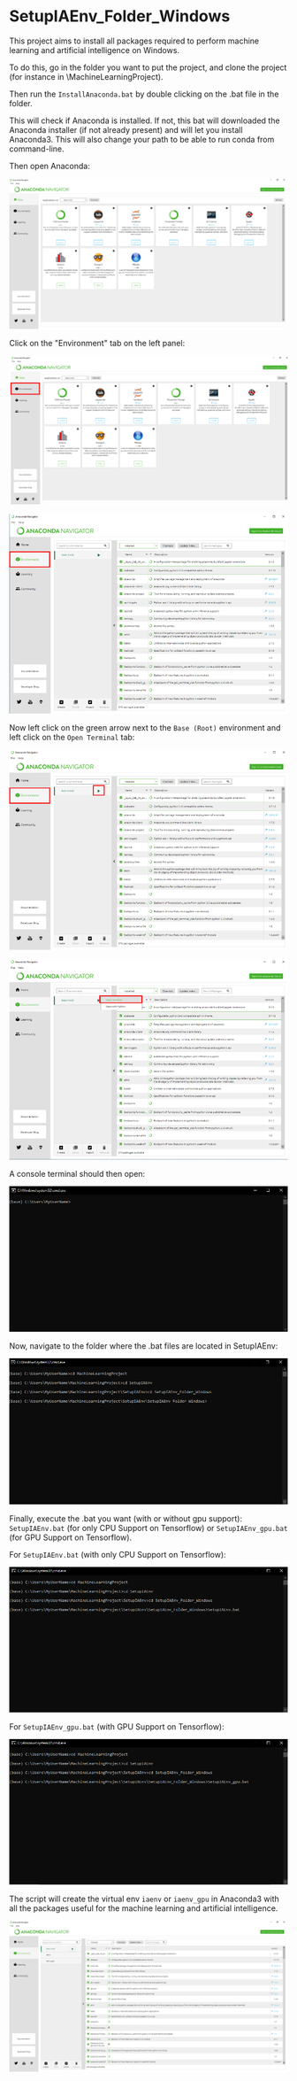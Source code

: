 # SetupIAEnv_Folder_Windows

This project aims to install all packages required to perform machine learning and artificial intelligence on Windows.

To do this, go in the folder you want to put the project, and clone the project (for instance in \MachineLearningProject).

Then run the `InstallAnaconda.bat` by double clicking on the .bat file in the folder. 

This will check if Anaconda is installed. If not, this bat will downloaded the Anaconda installer (if not already present) and will let you install Anaconda3. This will also change your path to be able to run conda from command-line.

Then open Anaconda:

![alt text](https://github.com/alexandreauda/SetupIAEnv/blob/master/SetupIAEnv_Folder_Windows/ImageForReadme/ImageForReadme_1.png)

Click on the "Environment" tab on the left panel:

![alt text](https://github.com/alexandreauda/SetupIAEnv/blob/master/SetupIAEnv_Folder_Windows/ImageForReadme/ImageForReadme_2.PNG)

![alt text](https://github.com/alexandreauda/SetupIAEnv/blob/master/SetupIAEnv_Folder_Windows/ImageForReadme/ImageForReadme_3.PNG)

Now left click on the green arrow next to the `Base (Root)` environment and left click on the `Open Terminal` tab:

![alt text](https://github.com/alexandreauda/SetupIAEnv/blob/master/SetupIAEnv_Folder_Windows/ImageForReadme/ImageForReadme_4.PNG)

![alt text](https://github.com/alexandreauda/SetupIAEnv/blob/master/SetupIAEnv_Folder_Windows/ImageForReadme/ImageForReadme_5.PNG)

A console terminal should then open:

![alt text](https://github.com/alexandreauda/SetupIAEnv/blob/master/SetupIAEnv_Folder_Windows/ImageForReadme/ImageForReadme_6.png)

Now, navigate to the folder where the .bat files are located in SetupIAEnv:

![alt text](https://github.com/alexandreauda/SetupIAEnv/blob/master/SetupIAEnv_Folder_Windows/ImageForReadme/ImageForReadme_7.png)

Finally, execute the .bat you want (with or without gpu support): `SetupIAEnv.bat` (for only CPU Support on Tensorflow) or `SetupIAEnv_gpu.bat` (for GPU Support on Tensorflow).

For `SetupIAEnv.bat` (with only CPU Support on Tensorflow):

![alt text](https://github.com/alexandreauda/SetupIAEnv/blob/master/SetupIAEnv_Folder_Windows/ImageForReadme/ImageForReadme_8.png)

For `SetupIAEnv_gpu.bat` (with GPU Support on Tensorflow):

![alt text](https://github.com/alexandreauda/SetupIAEnv/blob/master/SetupIAEnv_Folder_Windows/ImageForReadme/ImageForReadme_9.png)


The script will create the virtual env `iaenv` or `iaenv_gpu` in Anaconda3 with all the packages useful for the machine learning and artificial intelligence.

![alt text](https://github.com/alexandreauda/SetupIAEnv/blob/master/SetupIAEnv_Folder_Windows/ImageForReadme/ImageForReadme_10.png)



